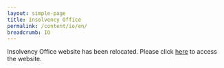 ```yaml
---
layout: simple-page
title: Insolvency Office
permalink: /content/io/en/
breadcrumb: IO
---
```


Insolvency Office website has been relocated. Please click [here](https://www.mlaw.gov.sg/content/io/en.html) to access the website. 
